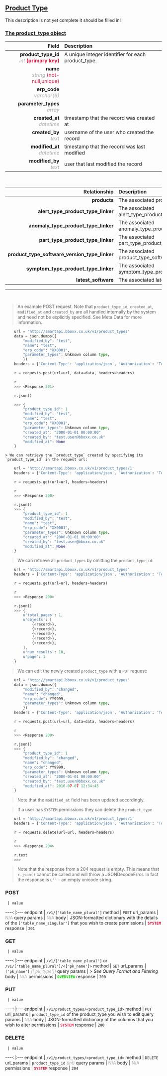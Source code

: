## <u>Product Type</u>
This description is not yet complete it should be filled in!


### <u>The product_type object</u>

Field | Description
------:|:------------
__product_type_id__ <br><font color="DarkGray">_int_</font> <font color="Crimson">__(primary key)__</font> | A unique integer identifier for each product_type.
__name__ <br><font color="DarkGray">_string_</font> <font color="Crimson">(not-null,unique)</font> | 
__erp_code__ <br><font color="DarkGray">_varchar(6)_</font> <font color="Crimson"></font> | 
__parameter_types__ <br><font color="DarkGray">_array_</font> <font color="Crimson"></font> | 
__created_at__  <br><font color="DarkGray">_datetime_</font> | timestamp that the record was created at
__created_by__  <br><font color="DarkGray">_text_</font>| username of the user who created the record
__modified_at__ <br><font color="DarkGray">_datetime_</font>| timestamp that the record was last modified
__modified_by__ <br><font color="DarkGray">_text_</font>| user that last modified the record


<br>

Relationship | Description
-------------:|:------------
__products__ | The associated products
__alert_type_product_type_linker__ | The associated alert_type_product_type_linker
__anomaly_type_product_type_linker__ | The associated anomaly_type_product_type_linker
__part_type_product_type_linker__ | The associated part_type_product_type_linker
__product_type_software_version_type_linker__ | The associated product_type_software_version_type_linker
__symptom_type_product_type_linker__ | The associated symptom_type_product_type_linker
__latest_software__ | The associated latest_software


<hr>
<br>

> An example POST request. Note that `product_type_id`, `created_at`, `modified_at` and `created_by` are all handled internally by the system and need not be explicitly specified. See Meta Data for more information.

```python
    url = "http://smartapi.bboxx.co.uk/v1/product_types"
    data = json.dumps({
		"modified_by": "test",
		"name": "test",
		"erp_code": "XX0001",
		"parameter_types": Unknown column type,
		})
    headers = {'Content-Type': 'application/json', 'Authorization': 'Token token=' + <valid_token>}

    r = requests.post(url=url, data=data, headers=headers)

    r
    >>> <Response 201>

    r.json()

    >>> {
		"product_type_id": 1
		"modified_by": "test",
		"name": "test",
		"erp_code": "XX0001",
		"parameter_types": Unknown column type,
		"created_at": "2000-01-01 00:00:00"
		"created_by": "test.user@bboxx.co.uk"
		"modified_at": None
	}
```

    > We can retrieve the `product_type` created by specifying its `product_type_id` in the request url:

```python
    url = 'http://smartapi.bboxx.co.uk/v1/product_types/1'
    headers = {'Content-Type': 'application/json', 'Authorization': 'Token token=' + <valid_token>}

    r = requests.get(url=url, headers=headers)

    r
    >>> <Response 200>

    r.json()
    >>> {
		"product_type_id": 1
		"modified_by": "test",
		"name": "test",
		"erp_code": "XX0001",
		"parameter_types": Unknown column type,
		"created_at": "2000-01-01 00:00:00"
		"created_by": "test.user@bboxx.co.uk"
		"modified_at": None
	}
```

> We can retrieve all `product_types` by omitting the `product_type_id`:

```python
    url = 'http://smartapi.bboxx.co.uk/v1/product_types'
    headers = {'Content-Type': 'application/json', 'Authorization': 'Token token=' + <valid_token>}

    r = requests.get(url=url, headers=headers)

    r
    >>> <Response 200>

    r.json()
    >>> {
        u'total_pages': 1,
        u'objects': [
            {<record>},
            {<record>},
            {<record>},
            {<record>},
            {<record>},
        ],
        u'num_results': 10,
        u'page': 1
    }
```

> We can edit the newly created `product_type` with a `PUT` request:

```python
    url = 'http://smartapi.bboxx.co.uk/v1/product_types'
    data = json.dumps({
		"modified_by": "changed",
		"name": "changed",
		"erp_code": YY9999,
		"parameter_types": Unknown column type,
		})
    headers = {'Content-Type': 'application/json', 'Authorization': 'Token token=' + <valid_token>}

    r = requests.post(url=url, data=data, headers=headers)

    r
    >>> <Response 200>

    r.json()
    >>> {
		"product_type_id": 1
		"modified_by": "changed",
		"name": "changed",
		"erp_code": YY9999,
		"parameter_types": Unknown column type,
		"created_at": "2000-01-01 00:00:00"
		"created_by": "test.user@bboxx.co.uk"
		"modified_at": 2016-07-07 12:34:45
	}
```
> Note that the `modified_at` field has been updated accordingly.

> If a user has `SYSTEM` permissions they can delete the `product_type`

```python
    url = 'http://smartapi.bboxx.co.uk/v1/product_types/1'
    headers = {'Content-Type': 'application/json', 'Authorization': 'Token token=' + <valid_token>}

    r = requests.delete(url=url, headers=headers)

    r
    >>> <Response 204>

    r.text
    >>>
```
> Note that the response from a 204 request is empty. This means that `r.json()` cannot be called and will throw a JSONDecodeError. In fact the response is `u''` - an empty unicode string.



### POST
     | value
 ----:|:---
endpoint | `/v1/['table_name_plural']`
method | `POST`
url_params | <font color="DarkGray">N/A</font>
query params | <font color="DarkGray">N/A</font>
body | JSON-formatted dictionary with the details of the `['table_name_singular']` that you wish to create
permissions | <font color="Crimson">__`SYSTEM`__</font>
response | `201`

### GET
     | value
 ----:|:---
endpoint | `/v1/['table_name_plural']` or `/v1/['table_name_plural']/<['pk_name']>`
method | `GET`
url_params | `['pk_name']` <font color="DarkGray">_(['pk_type'])_</font>
query params | *> See Query Format and Filtering*
body | <font color="DarkGray">N/A</font>
permissions | <font color="Jade">__`OVERVIEW`__</font>
response | `200`

### PUT
     | value
 ----:|:---
endpoint | `/v1/product_types/<product_type_id>`
method | `PUT`
url_params | `product_type_id` of the product_type you wish to edit
query params | <font color="DarkGray">N/A</font>
body | JSON-formatted dictionary of the columns that you wish to alter
permissions | <font color="Crimson">__`SYSTEM`__</font>
response | `200`

### DELETE
     | value
 ----:|:---
endpoint | `/v1/product_types/<product_type_id>`
method | `DELETE`
url_params | `product_type_id` <font color="DarkGray">_(int)_</font>
query params | <font color="DarkGray">N/A</font>
body | <font color="DarkGray">N/A</font>
permissions | <font color="Crimson">__`SYSTEM`__</font>
response | `204`

    